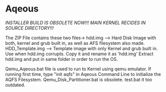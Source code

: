 # Aqeous

*INSTALLER BUILD IS OBSOLETE NOW!!! MAIN KERNEL RECIDES IN SOURCE DIRECTORY!!!*

The ZIP File contains these two files-> 
hdd.img --> Hard Disk Image with both, kernel and grub built in, as well as AFS filesystem also made.
HDD_Template.img --> Template image with only Kernel and grub built in. Use when hdd.img corrupts. Copy it and rename it as 'hdd.img'
Extract hdd.img and put in same folder in order to run the OS. 

Qemu_Aqeous.bat file is used to run to Kernel using qemu emulator. 
If running first time, type "init aqfs" in Aqeous Command Line to initialize the AQFS Filesystem. 
Qemu_Disk_Partitioner.bat is obsolete. test.bat it too outdated.
